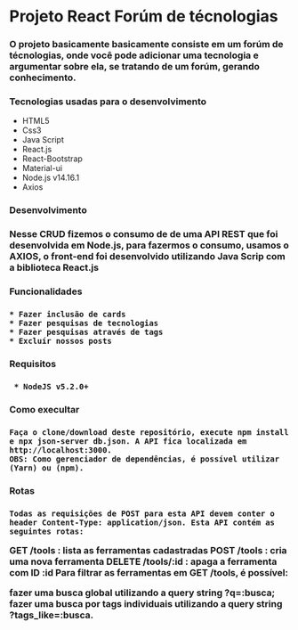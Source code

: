 <h1> Projeto React Forúm de técnologias </>

<h3> O projeto basicamente basicamente consiste em um forúm de técnologias, onde você pode adicionar uma tecnologia e 
  argumentar sobre ela, se tratando de um forúm, gerando conhecimento. <h3/>

<h3>Tecnologias usadas para o desenvolvimento</h3>
  
  * HTML5
  * Css3
  * Java Script
  * React.js
  * React-Bootstrap
  * Material-ui
  * Node.js v14.16.1
  * Axios
  
  
 <h3> Desenvolvimento<h3/>
  
  Nesse CRUD fizemos o consumo de de uma API REST que foi desenvolvida em Node.js, para fazermos o consumo,
  usamos o AXIOS, o front-end foi desenvolvido utilizando Java Scrip com a biblioteca React.js
  
  <h3> Funcionalidades <h3/>
    
    * Fazer inclusão de cards
    * Fazer pesquisas de tecnologias
    * Fazer pesquisas através de tags
    * Excluír nossos posts
  
   <h3> Requisitos <h3/>
     
     * NodeJS v5.2.0+
     
  <h3> Como execultar <h3/>
    
    Faça o clone/download deste repositório, execute npm install 
    e npx json-server db.json. A API fica localizada em http://localhost:3000.
    OBS: Como gerenciador de dependências, é possível utilizar (Yarn) ou (npm).
    
  <h3> Rotas <h3/>
    
    Todas as requisições de POST para esta API devem conter o header Content-Type: application/json. Esta API contém as seguintes rotas:

GET /tools : lista as ferramentas cadastradas
POST /tools : cria uma nova ferramenta
DELETE /tools/:id : apaga a ferramenta com ID :id
Para filtrar as ferramentas em GET /tools, é possível:

fazer uma busca global utilizando a query string ?q=:busca;
fazer uma busca por tags individuais utilizando a query string ?tags_like=:busca.
    
    
    

